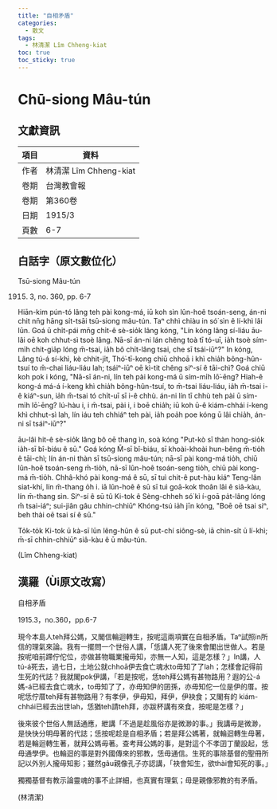 ```yaml
---
title: "自相矛盾"
categories:
  - 散文
tags:
  - 林清潔 Lîm Chheng-kiat
toc: true
toc_sticky: true
---
```


# Chū-siong Mâu-tún

## 文獻資訊

| 項目 | 資料 |
|---|---|
| 作者 | 林清潔 Lîm Chheng-kiat |
| 卷期 | 台灣教會報 |
| 卷期 | 第360卷 |
| 日期 | 1915/3 |
| 頁數 | 6-7 |

## 白話字（原文數位化）

Tsū-siong Mâu-tún

1915. 3, no. 360, pp. 6-7

Hiān-kim pún-tó lâng teh pài kong-má, iū koh sìn lûn-hoê tsoán-seng, án-ni chit nn̄g hāng si̍t-tsāi tsū-siong mâu-tún. Taⁿ chhì chiàu in só͘ sìn ê lí-khì lâi lūn. Goá ū chi̍t-pái mn̄g chi̍t-ê sè-sio̍k lâng kóng, "Lín kóng lâng sí-liáu āu-lâi oē koh chhut-sì tsoè lâng. Nā-sī án-ni lán chêng toà tī tó-uī, ia̍h tsoè sím-mi̍h chit-gia̍p lóng m̄-tsai, ia̍h bô chi̍t-lâng tsai, che sī tsái-iūⁿ?" In kóng, Lâng tú-á sí-khì, kè chhit-ji̍t, Thó͘-tī-kong chiū chhoā i khì chia̍h bông-hûn-tsuí to m̄-chai liáu-liáu lah; tsáiⁿ-iūⁿ oē kì-tit chêng siⁿ-sí ê tāi-chì? Goá chiū koh pok i kóng, "Nā-sī án-ni, lín teh pài kong-má ū sím-mi̍h lō͘-ēng? Hiah-ê kong-á má-á í-keng khì chia̍h bông-hûn-tsuí, to m̄-tsai liáu-liáu, ia̍h m̄-tsai i-ê kiáⁿ-sun, ia̍h m̄-tsai tó chi̍t-uī sī i-ê chhù. án-ni lín tī chhù teh pài ū sím-mi̍h lō͘-ēng? Iú-hàu i, i m̄-tsai, pài i, i boē chia̍h; iū koh ū-ê kiám-chhái í-keng khì chhut-sì lah, lín iáu teh chhiáⁿ teh pài, ia̍h poa̍h poe kóng ū lâi chia̍h, án-ni sī tsáiⁿ-iūⁿ?"

āu-lâi hit-ê sè-sio̍k lâng bô oē thang ìn, soà kóng "Put-kò sī thàn hong-sio̍k ia̍h-sī bî-biáu ê sū." Goá kóng M̄-sī bî-biáu, sī khoài-khoài hun-bêng m̄-tio̍h ê tāi-chì; lín án-ni thàn sī tsū-siong mâu-tún; nā-sī pài kong-má tio̍h, chiū lûn-hoê tsoán-seng m̄-tio̍h, nā-sī lûn-hoê tsoán-seng tio̍h, chiū pài kong-má m̄-tio̍h. Chhâ-khó pài kong-má ê sū, sī tuì chit-ê put-hàu kiáⁿ Teng-lân siat-khí, lín m̄-thang o̍h i. iā lûn-hoê ê sū sī tuì goā-kok thoân lâi ê siâ-kàu, lín m̄-thang sìn. Siⁿ-sí ê sū tû Ki-tok ê Sèng-chheh só͘ kì í-goā pa̍t-lâng lóng m̄ tsai-iáⁿ; sui-jiân gâu chhin-chhiūⁿ Khóng-tsú ia̍h jīn kóng, "Boē oē tsai siⁿ, beh thài oē tsai sí ê sū."

To̍k-to̍k Ki-tok ū kà-sī lūn lêng-hûn ê sū put-chí siông-sè, iā chin-si̍t ū lí-khì; m̄-sī chhin-chhiūⁿ siâ-kàu ê ū mâu-tún.

(Lîm Chheng-kiat)

## 漢羅（Ùi原文改寫）

自相矛盾

1915.3，no.360，pp.6-7

現今本島人teh拜公媽，又閣信輪迴轉生，按呢這兩項實在自相矛盾。Taⁿ試照in所信的理氣來論。我有一擺問一个世俗人講，「恁講人死了後來會閣出世做人。若是按呢咱前蹛佇佗位，亦做甚物職業攏毋知，亦無一人知，這是怎樣？」In講，人tú-á死去，過七日，土地公就chhoā伊去食亡魂水to毋知了了lah；怎樣會記得前生死的代誌？我就閣pok伊講，「若是按呢，恁teh拜公媽有甚物路用？遐的公-á媽-á已經去食亡魂水，to毋知了了，亦毋知伊的囝孫，亦毋知佗一位是伊的厝。按呢恁佇厝teh拜有甚物路用？有孝伊，伊毋知，拜伊，伊袂食；又閣有的 kiám-chhái已經去出世lah，恁猶teh請teh拜，亦跋杯講有來食，按呢是怎樣？」

後來彼个世俗人無話通應，紲講「不過是趁風俗亦是微渺的事。」我講毋是微渺，是快快分明毋著的代誌；恁按呢趁是自相矛盾；若是拜公媽著，就輪迴轉生毋著，若是輪迴轉生著，就拜公媽毋著。查考拜公媽的事，是對這个不孝囝丁蘭設起，恁毋通學伊。也輪迴的事是對外國傳來的邪教，恁毋通信。生死的事除基督的聖冊所記以外別人攏毋知影；雖然gâu親像孔子亦認講，「袂會知生，欲thài會知死的事。」

獨獨基督有教示論靈魂的事不止詳細，也真實有理氣；毋是親像邪教的有矛盾。

(林清潔)
